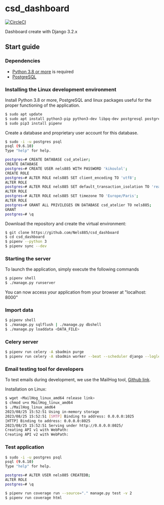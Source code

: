 # csd_dashboard

[![CircleCI](https://dl.circleci.com/status-badge/img/gh/Nels885/csd_dashboard/tree/dev-cla.svg?style=svg)](https://dl.circleci.com/status-badge/redirect/gh/Nels885/csd_dashboard/tree/dev-cla)

Dashboard create with Django 3.2.x

## Start guide

### Dependencies

- [Python 3.8 or more](https://www.python.org/) is required
- [PostgreSQL](https://www.postgresql.org/download/)

### Installing the Linux development environment

Install Python 3.8 or more, PostgreSQL and linux packages useful for the
proper functioning of the application.

```bash
$ sudo apt update
$ sudo apt install python3-pip python3-dev libpq-dev postgresql postgresql-contrib git redis-server
$ sudo pip3 install pipenv
```

Create a database and proprietary user account for this database.

```bash
$ sudo -i -u postgres psql
psql (9.6.10)
Type "help" for help.

postgres=# CREATE DATABASE csd_atelier;
CREATE DATABASE
postgres=# CREATE USER nels885 WITH PASSWORD 'kikoulol';
CREATE ROLE
postgres=# ALTER ROLE nels885 SET client_encoding TO 'utf8';
ALTER ROLE
postgres=# ALTER ROLE nels885 SET default_transaction_isolation TO 'read committed';
ALTER ROLE
postgres=# ALTER ROLE nels885 SET timezone TO 'Europe/Paris';
ALTER ROLE
postgres=# GRANT ALL PRIVILEGES ON DATABASE csd_atelier TO nels885;
GRANT
postgres=# \q 
```

Download the repository and create the virtual environment:

```bash
$ git clone https://github.com/Nels885/csd_dashboard
$ cd csd_dashboard
$ pipenv --python 3 
$ pipenv sync --dev
```

### Starting the server

To launch the application, simply execute the following commands

```bash
$ pipenv shell
$ ./manage.py runserver
```

You can now access your application from your browser at "localhost: 8000"

### Import data

```bash
$ pipenv shell
$ ./manage.py sqlflush | ./manage.py dbshell
$ ./manage.py loaddata <DATA_FILE>
```

### Celery server

```bash
$ pipenv run celery -A sbadmin purge
$ pipenv run celery -A sbadmin worker --beat --scheduler django --loglevel=info
```

### Email testing tool for developers

To test emails during development, we use the MailHog tool, [Github link](https://github.com/mailhog/MailHog/releases).

Installation on Linux:

```bash
$ wget <MailHog_linux_amd64 release link>
$ chmod u+x MailHog_linux_amd64
$ ./MailHog_linux_amd64
2023/08/25 15:52:51 Using in-memory storage
2023/08/25 15:52:51 [SMTP] Binding to address: 0.0.0.0:1025
[HTTP] Binding to address: 0.0.0.0:8025
2023/08/25 15:52:51 Serving under http://0.0.0.0:8025/
Creating API v1 with WebPath:
Creating API v2 with WebPath:
```

### Test application

```bash
$ sudo -i -u postgres psql
psql (9.6.10)
Type "help" for help.

postgres=# ALTER USER nels885 CREATEDB;
ALTER ROLE
postgres=# \q 
```

```bash
$ pipenv run coverage run --source="." manage.py test -v 2
$ pipenv run coverage html
````

